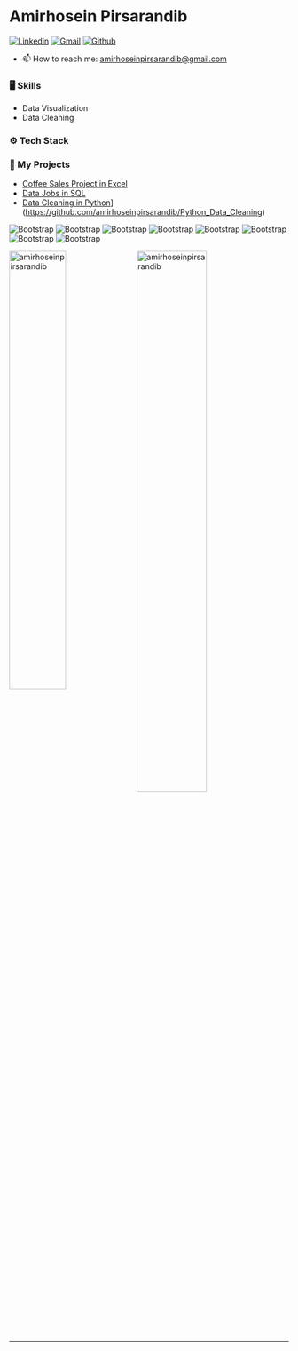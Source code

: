 # Amirhosein Pirsarandib
[![Linkedin](https://img.shields.io/badge/-LinkedIn-blue?style=flat&logo=Linkedin&logoColor=white)](https://www.linkedin.com/in/amirhoseinpirsarandib/)
[![Gmail](https://img.shields.io/badge/-Gmail-c14438?style=flat&logo=Gmail&logoColor=white)](mailto:amirhoseinpirsarandib@gmail.com)
[![Github](https://img.shields.io/github/followers/hejazizo?label=Follow&style=social)](https://github.com/amirhoseinpirsarandib)


- 📫 How to reach me: amirhoseinpirsarandib@gmail.com


### 🖥 Skills

- Data Visualization
- Data Cleaning
### ⚙️ Tech Stack


### 🚀 My Projects

- [Coffee Sales Project in Excel](https://github.com/amirhoseinpirsarandib/excel-project-coffee-sales-main)
- [Data Jobs in SQL](https://github.com/amirhoseinpirsarandib/sql_project_data_jobs)
- [Data Cleaning in Python](https://github.com/amirhoseinpirsarandib/sql_project_data_jobs)](https://github.com/amirhoseinpirsarandib/Python_Data_Cleaning)


![Bootstrap](https://img.shields.io/badge/-Python-05122A?style=flat-square&logo=Python&color=353535)   ![Bootstrap](https://img.shields.io/badge/-PostgreSQL-05122A?style=flat-square&logo=PostgreSQL&color=353535) ![Bootstrap](https://img.shields.io/badge/-Pandas-05122A?style=flat-square&logo=Pandas&color=353535) ![Bootstrap](https://img.shields.io/badge/-Numpy-05122A?style=flat-square&logo=Numpy&color=353535) ![Bootstrap](https://img.shields.io/badge/-Matplotlib-05122A?style=flat-square&logo=Matplotlib&color=353535)  ![Bootstrap](https://img.shields.io/badge/-Visual%20Studio%20Code-05122A?style=flat-square&logo=Visual-Studio-Code&color=353535)  ![Bootstrap](https://img.shields.io/badge/-Excel-05122A?style=flat-square&logo=Excel&color=353535)  ![Bootstrap](https://img.shields.io/badge/-Powerbi-05122A?style=flat-square&logo=Power-bi&color=353535)

<div>
  <img width="45%" align="left" src="https://github-readme-stats.vercel.app/api/top-langs?username=amirhoseinpirsarandib&show_icons=true&locale=en&layout=compact" alt="amirhoseinpirsarandib" />
  <img width="50%"  src="https://github-readme-streak-stats.herokuapp.com/?user=amirhoseinpirsarandib&" alt="amirhoseinpirsarandib" />
</div>


---
